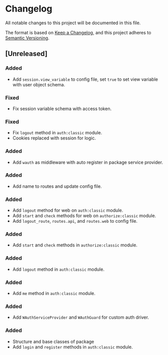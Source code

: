 # Changelog

All notable changes to this project will be documented in this file.

The format is based on [Keep a Changelog](https://keepachangelog.com/en/1.0.0/),
and this project adheres to [Semantic Versioning](https://semver.org/spec/v2.0.0.html).

## [Unreleased]

### Added
 - Add `session.view_variable` to config file, set `true` to set view variable with user object schema.

### Fixed
 - Fix session variable schema with access token.

### Fixed
 - Fix `logout` method in `auth:classic` module.
 - Cookies replaced with session for logic.

### Added 
 - Add `wauth` as middleware with auto register in package service provider.

### Added
 - Add name to routes and update config file.

### Added
 - Add `logout` method for web on `auth:classic` module.
 - Add `start` and `check` methods for web on `authorize:classic` module.
 - Add `logout_route`, `routes.api`, and `routes.web` to config file.

### Added
 - Add `start` and `check` methods in `authorize:classic` module.

### Added
 - Add `logout` method in `auth:classic` module.

### Added
 - Add `me` method in `auth:classic` module.

### Added
 - Add `WAuthServiceProvider` and `WAuthGuard` for custom auth driver.

### Added
 - Structure and base classes of package
 - Add `login` and `register` methods in `auth:classic` module.
